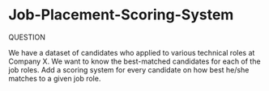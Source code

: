# Job-Placement-Scoring-System

QUESTION

We have a dataset of candidates who applied to various technical roles at Company X. We want to know the best-matched candidates for each of the job roles. Add a scoring system for every candidate on how best he/she matches to a given job role.
